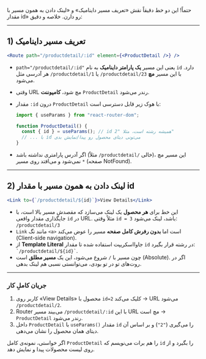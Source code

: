 حتماً! این دو خط دقیقاً نقش «تعریف مسیر داینامیک» و «لینک دادن به همون مسیر با مقدار id» رو دارن. خلاصه و دقیق:

---

## 1) تعریف مسیر داینامیک

```jsx
<Route path="/productdetail/:id" element={<ProductDetail />} />
```

- `path="/productdetail/:id"` یعنی این مسیر **یک پارامتر داینامیک** به نام `id` دارد.
  هر آدرسی مثل `/productdetail/1` یا `/productdetail/23` با این مسیر **مچ** می‌شود.
- وقتی URL مچ شود، **کامپوننت** `ProductDetail` رندر می‌شود.
- مقدار `:id` درون `ProductDetail` با هوک زیر قابل دسترسی است:

  ```jsx
  import { useParams } from "react-router-dom";

  function ProductDetail() {
    const { id } = useParams(); // id همیشه رشته است، مثلا "2"
    // ... با id می‌تونی دیتای محصول رو پیدا/نمایش بدی
  }
  ```

- اگر آدرس پارامتری نداشته باشد (مثلاً `/productdetail/` خالی)، این مسیر مچ نمی‌شود و می‌افتد روی مسیر `*` (صفحه NotFound).

---

## 2) لینک دادن به همون مسیر با مقدار id

```jsx
<Link to={`/productdetail/${id}`}>View Details</Link>
```

- این خط برای **هر محصول** یک لینک می‌سازد که مقصدش مسیر بالا است، با جایگذاری مقدار واقعی `id` در URL.
  مثلاً وقتی `id = 3` باشد، لینک می‌شود: `/productdetail/3`
- `Link` مانند تگ `<a>` است اما **بدون رفرش کامل صفحه** مسیر را عوض می‌کند (Client-side navigation).
- از **Template Literal** جاوااسکریپت استفاده شده تا مقدار `id` در رشته قرار بگیرد: `` `/productdetail/${id}` ``.
- چون مسیر با `/` شروع می‌شود، این یک **مسیر مطلق** است (Absolute). اگر در روت‌های تو در تو بودی، می‌توانستی نسبی هم لینک بدهی.

---

### جریان کاملِ کار

1. کاربر روی «View Details» محصول با `id=2` کلیک می‌کند → URL می‌شود `/productdetail/2`.
2. Router می‌بیند مسیر `/productdetail/:id` با این URL مچ است → `ProductDetail` رندر می‌شود.
3. داخل `ProductDetail` با `useParams()` مقدار `id` را می‌گیری (`"2"`) و بر اساس آن دیتای همان محصول را نشان می‌دهی.

اگر خواستی، نمونه‌ی کامل `ProductDetail` را هم برات می‌نویسم که `id` را بگیرد و از روی لیست محصولات پیدا و نمایش دهد.

